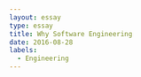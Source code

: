 ```yaml
---
layout: essay
type: essay
title: Why Software Engineering
date: 2016-08-28
labels:
  - Engineering
---
```


